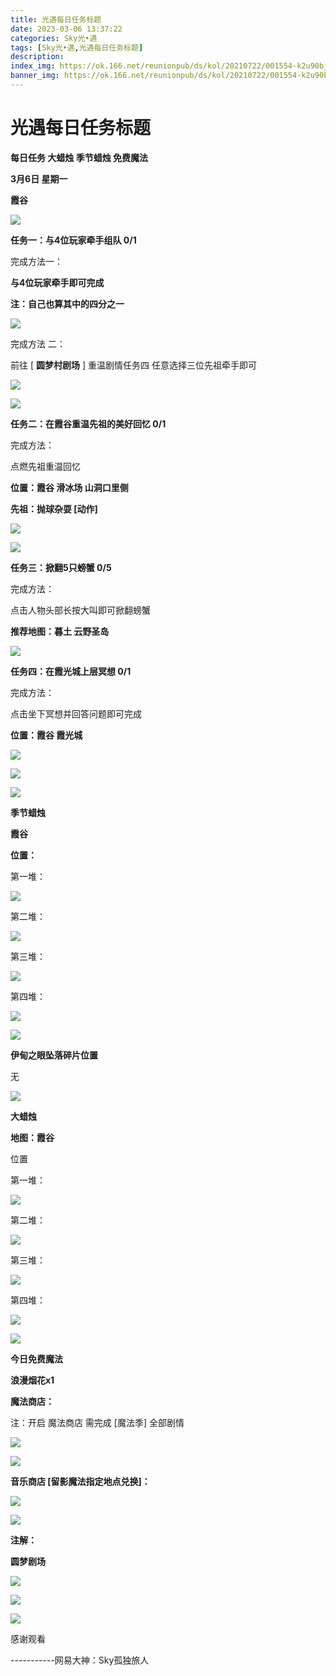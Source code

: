 ```yaml
---
title: 光遇每日任务标题
date: 2023-03-06 13:37:22
categories: Sky光•遇
tags: [Sky光•遇,光遇每日任务标题]
description: 
index_img: https://ok.166.net/reunionpub/ds/kol/20210722/001554-k2u90bj7ay.png?imageView&thumbnail=600x0&type=jpg
banner_img: https://ok.166.net/reunionpub/ds/kol/20210722/001554-k2u90bj7ay.png?imageView&thumbnail=600x0&type=jpg
---
```

# 光遇每日任务标题
**每日任务 大蜡烛 季节蜡烛 免费魔法**

 **3月6日 星期一**

 **霞谷**

![](https://img.166.net/reunionpub/ds/kol/20230306/001504-3tsk2oqjz9.jpeg)

 **任务一：与4位玩家牵手组队 0/1**

完成方法一：

 **与4位玩家牵手即可完成**

 **注：自己也算其中的四分之一**

![](https://img.166.net/reunionpub/ds/kol/20230306/000123-moysweuc9n.jpeg)

完成方法 二：

前往 [ **圆梦村剧场** ] 重温剧情任务四 任意选择三位先祖牵手即可

![](https://img.166.net/reunionpub/ds/kol/20230306/000131-gnkodvb248.jpeg)

![](https://img.166.net/reunionpub/ds/kol/20230306/000140-sa2tgik89r.jpeg)

 **任务二：在霞谷重温先祖的美好回忆 0/1**

完成方法：

点燃先祖重温回忆

 **位置：霞谷 滑冰场 山洞口里侧**

 **先祖：抛球杂耍 [动作]**

![](https://img.166.net/reunionpub/ds/kol/20230306/000418-1wse3f7z4i.jpg)

![](https://img.166.net/reunionpub/ds/kol/20230306/000425-03dkz5rvsf.jpg)

 **任务三：掀翻5只螃蟹 0/5**

完成方法：

点击人物头部长按大叫即可掀翻螃蟹

 **推荐地图：暮土 云野圣岛**

![](https://img.166.net/reunionpub/ds/kol/20230306/000325-gfvzq8k9ie.jpg)

 **任务四：在霞光城上层冥想 0/1**

完成方法：

点击坐下冥想并回答问题即可完成

 **位置：霞谷 霞光城**

![](https://img.166.net/reunionpub/ds/kol/20230306/000254-5yzqoib720.jpg)

![](https://img.166.net/reunionpub/ds/kol/20230306/000302-dq16254nso.jpg)

![](https://img.166.net/reunionpub/ds/kol/20221018/100256-wzutnocka0.png)

 **季节蜡烛**

 **霞谷**

 **位置：**

第一堆：

![](https://img.166.net/reunionpub/ds/kol/20230306/000631-az0tivfsoe.jpeg)

第二堆：

![](https://img.166.net/reunionpub/ds/kol/20230306/000639-f9476czs0n.jpeg)

第三堆：

![](https://img.166.net/reunionpub/ds/kol/20230306/000647-0m2dhnis37.jpeg)

第四堆：

![](https://img.166.net/reunionpub/ds/kol/20230306/000654-n7w61es9si.jpeg)

![](https://img.166.net/reunionpub/ds/kol/20221130/005912-5mvshq9nf3.png)

 **伊甸之眼坠落碎片位置**

无

![](https://img.166.net/reunionpub/ds/kol/20221018/100256-wzutnocka0.png)

 **大蜡烛**

 **地图：霞谷**

位置

第一堆：

![](https://img.166.net/reunionpub/ds/kol/20230306/000810-pu536h1lyt.jpeg)

第二堆：

![](https://img.166.net/reunionpub/ds/kol/20230306/000820-u7e6cwz185.jpeg)

第三堆：

![](https://img.166.net/reunionpub/ds/kol/20230306/000827-ons1zw3bmc.jpeg)

第四堆：

![](https://img.166.net/reunionpub/ds/kol/20230306/000833-s51m6i24et.jpeg)

![](https://img.166.net/reunionpub/ds/kol/20221018/100256-wzutnocka0.png)

 **今日免费魔法**

 **浪漫烟花x1**

 **魔法商店：**

注：开启 魔法商店 需完成 [魔法季] 全部剧情

![](https://img.166.net/reunionpub/ds/kol/20221018/100559-oibznvdtus.png)

![](https://img.166.net/reunionpub/ds/kol/20230306/000901-pm0dy8s7ig.jpeg)

 **音乐商店 [留影魔法指定地点兑换]：**

![](https://img.166.net/reunionpub/ds/kol/20230306/000919-yz5wigsdvh.jpeg)

 **![](https://img.166.net/reunionpub/ds/kol/20221018/100256-wzutnocka0.png)**

 **注解：**

 **圆梦剧场**

![](https://img.166.net/reunionpub/ds/kol/20230305/002018-0rezsk48wt.jpeg)

![](https://img.166.net/reunionpub/ds/kol/20230306/001007-0tm14vgwec.jpeg)

 **![](https://img.166.net/reunionpub/ds/kol/20221018/100256-wzutnocka0.png)**

感谢观看

\-----------网易大神：Sky孤独旅人

